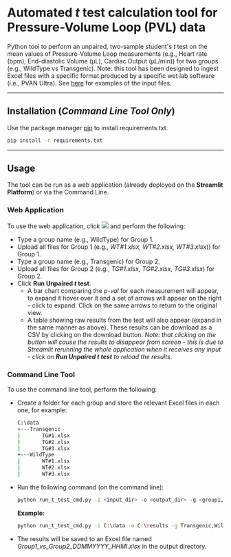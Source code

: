 # Automated *t* test calculation tool for Pressure-Volume Loop (PVL) data #

Python tool to perform an unpaired, two-sample student's *t* test on the mean values of Pressure-Volume Loop measurements (e.g., Heart rate (bpm), End-diastolic Volume (µL), Cardiac Output (µL/min)) for two groups (e.g., WildType vs Transgenic).  Note: this tool has been designed to ingest Excel files with a specific format produced by a specific wet lab software (i.e., PVAN Ultra).  See [here](test_files/) for examples of the input files.  

___

## Installation (*Command Line Tool Only*)

Use the package manager <a href="https://pip.pypa.io/en/stable/" target="_blank" rel="noopener noreferrer">pip</a> to install requirements.txt.

```bash
pip install -r requirements.txt
```
___

## Usage

The tool can be run as a web application (already deployed on the **Streamlit Platform**) or via the Command Line.

### Web Application
To use the web application, click  <a href="https://fywalsh-wet-lab-data-analysis-t-test-frontend-ngpzd4.streamlit.app/" target="_blank"><img src="https://static.streamlit.io/badges/streamlit_badge_black_white.svg"></a>  and perform the following:
* Type a group name (e.g., WildType) for Group 1.
* Upload all files for Group 1 (e.g., *WT#1.xlsx, WT#2.xlsx, WT#3.xlsx*)) for Group 1.
* Type a group name (e.g., Transgenic) for Group 2.
* Upload all files for Group 2 (e.g., *TG#1.xlsx, TG#2.xlsx, TG#3.xlsx*) for Group 2.
* Click **Run Unpaired *t* test**.
	* A bar chart comparing the *p-val* for each measurement will appear, to expand it hover over it and a set of arrows will appear on the right - click to expand.  Click on the same arrows to return to the original view.
	* A table showing raw results from the test will also appear (expand in the same manner as above).  These results can be download as a CSV by clicking on the download button.  *Note: that clicking on the button will cause the results to disappear from screen - this is due to Streamlit rerunning the whole application when it receives any input - click on **Run Unpaired *t* test** to reload the results.*

### Command Line Tool
To use the command line tool, perform the following:
* Create a folder for each group and store the relevant Excel files in each one, for example:
	```cmd
	C:\data
	+---Transgenic
	|		TG#1.xlsx
	|		TG#2.xlsx
	|		TG#3.xlsx
	+---WildType
	|		WT#1.xlsx
	|		WT#2.xlsx
	|		WT#3.xlsx
	```
* Run the following command (on the command line):
	```bash
	python run_t_test_cmd.py -i <input_dir> -o <output_dir> -g <group1,group2>
	```
	**Example:** 
	```bash
	python run_t_test_cmd.py -i C:\data -o C:\results -g Transgenic,WildType
	```
* The results will be saved to an Excel file named *Group1_vs_Group2_DDMMYYYY_HHMI.xlsx* in the output directory.